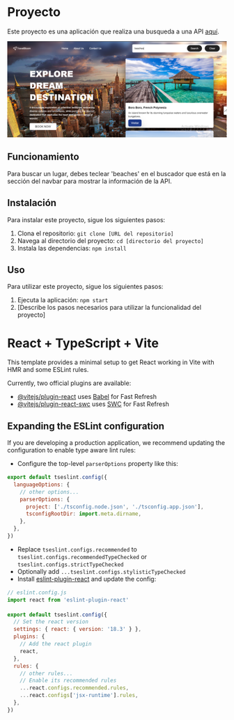 # Proyecto

Este proyecto es una aplicación que realiza una busqueda a una API [aquí](./path/to/travel.json).

![Ejemplo de uso](./public/muestra.png)

## Funcionamiento

Para buscar un lugar, debes teclear 'beaches' en el buscador que está en la sección del navbar para mostrar la información de la API.

## Instalación

Para instalar este proyecto, sigue los siguientes pasos:

1. Clona el repositorio: `git clone [URL del repositorio]`
2. Navega al directorio del proyecto: `cd [directorio del proyecto]`
3. Instala las dependencias: `npm install`

## Uso

Para utilizar este proyecto, sigue los siguientes pasos:

1. Ejecuta la aplicación: `npm start`
2. [Describe los pasos necesarios para utilizar la funcionalidad del proyecto]

# React + TypeScript + Vite

This template provides a minimal setup to get React working in Vite with HMR and some ESLint rules.

Currently, two official plugins are available:

- [@vitejs/plugin-react](https://github.com/vitejs/vite-plugin-react/blob/main/packages/plugin-react/README.md) uses [Babel](https://babeljs.io/) for Fast Refresh
- [@vitejs/plugin-react-swc](https://github.com/vitejs/vite-plugin-react-swc) uses [SWC](https://swc.rs/) for Fast Refresh

## Expanding the ESLint configuration

If you are developing a production application, we recommend updating the configuration to enable type aware lint rules:

- Configure the top-level `parserOptions` property like this:

```js
export default tseslint.config({
  languageOptions: {
    // other options...
    parserOptions: {
      project: ['./tsconfig.node.json', './tsconfig.app.json'],
      tsconfigRootDir: import.meta.dirname,
    },
  },
})
```

- Replace `tseslint.configs.recommended` to `tseslint.configs.recommendedTypeChecked` or `tseslint.configs.strictTypeChecked`
- Optionally add `...tseslint.configs.stylisticTypeChecked`
- Install [eslint-plugin-react](https://github.com/jsx-eslint/eslint-plugin-react) and update the config:

```js
// eslint.config.js
import react from 'eslint-plugin-react'

export default tseslint.config({
  // Set the react version
  settings: { react: { version: '18.3' } },
  plugins: {
    // Add the react plugin
    react,
  },
  rules: {
    // other rules...
    // Enable its recommended rules
    ...react.configs.recommended.rules,
    ...react.configs['jsx-runtime'].rules,
  },
})
```
